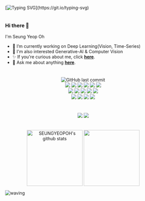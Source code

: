 <!--<div align="center"> <img align='center' height:300 src="docs/test.svg"> </div>-->

[![Typing SVG](https://readme-typing-svg.demolab.com?font=Fira+Code&weight=600&size=100&pause=100&color=29D7F7C5&background=44B0FF00&center=true&vCenter=true&random=false&width=2000&height=500&lines=Hello+World%2C+I'm+SEUNGYEOP+OH!)](https://git.io/typing-svg)

#

### Hi there 👋

I'm Seung Yeop Oh
- 🌱 I’m currently working on Deep Learning(Vision, Time-Series) <br/>
- 🔎 I'm also interested Generative-AI & Computer Vision<br/>
- ✨ If you're curious about me, click <b>[here](https://seungyeopoh.github.io/CV/)</b>.<br/>
- 💬 Ask me about anything <b>[here](https://github.com/SEUNGYEOPOH/SEUNGYEOPOH/issues)</b>.<br/>

# 

<div align="center">
 <a> 
   
 ![GitHub last commit](https://img.shields.io/github/last-commit/SEUNGYEOPOH/SEUNGYEOPOH.svg)<br/>
<img src="https://img.shields.io/badge/Python-3766AB?style=flat-square&logo=Python&logoColor=white"/>
<img src="https://img.shields.io/badge/Jupyter-F37626?style=flat-square&logo=Jupyter&logoColor=white"/>
<img src="https://img.shields.io/badge/Google Colab-F9AB00?style=flat-square&logo=Google Colab&logoColor=white"/>
<img src="https://img.shields.io/badge/TensorFlow-FF6F00?style=flat-square&logo=TensorFlow&logoColor=white"/>
<img src="https://img.shields.io/badge/Keras-D00000?style=flat-square&logo=Keras&logoColor=white"/>
<img src="https://img.shields.io/badge/PyCaret-black?style=flat-square&logo=&logoColor=white"/><br/>
<img src="https://img.shields.io/badge/Java-007396?style=flat-square&logo=Java&logoColor=white"/>
<img src="https://img.shields.io/badge/Eclipse IDE-2C2255?style=flat-square&logo=Eclipse IDE&logoColor=white"/>
<img src="https://img.shields.io/badge/Spring-6DB33F?style=flat-square&logo=Spring&logoColor=white"/>
<img src="https://img.shields.io/badge/Adobe Dreamweaver-FF61F6?style=flat-square&logo=Adobe Dreamweaver&logoColor=white"/>
<img src="https://img.shields.io/badge/JavaScript-F7DF1E?style=flat-square&logo=JavaScript&logoColor=white"/><br/>
<img src="https://img.shields.io/badge/RStudio-75AADB?style=flat-square&logo=RStudio&logoColor=white"/>
<img src="https://img.shields.io/badge/R-276DC3?style=flat-square&logo=R&logoColor=white"/>
<img src="https://img.shields.io/badge/MySQL-4479A1?style=flat-square&logo=MySQL&logoColor=white"/>
<img src="https://img.shields.io/badge/MATLAB-4FC08D?style=flat-square&logo=&logoColor=white"/>
</a> 
  #
  
<!--![](./profile-3d-contrib/profile-gitblock.svg)-->
 
 #
  <div align="center">
<img align='center' src="http://mazandi.herokuapp.com/api?handle=dhwmd08&theme=cold"/>
<img align='center' src="http://mazassumnida.wtf/api/v2/generate_badge?boj=dhwmd08">
  <br/>
 </div>
</div>


#

<div align="center">
  <a href="https://github.com/SEUNGYEOPOH"><img align="center" style="height:180px" src="https://github-readme-stats.vercel.app/api?username=SEUNGYEOPOH&show_icons=true&include_all_commits=true&hide_border=true&bg_color=30,7F7FD5,86A8E7,91eae4&title_color=fff&text_color=fff" alt="SEUNGYEOPOH's github stats" /></a>
<a href="https://github.com/SEUNGYEOPOH"><img align="center" style="height:180px" src="https://github-readme-stats.vercel.app/api/top-langs/?username=SEUNGYEOPOH&layout=compact&hide_border=true&bg_color=30,91eae4,86A8E7&title_color=fff&text_color=fff" /></a> 
</div>



<!--![snake gif](https://github.com/SEUNGYEOPOH/SEUNGYEOPOH/blob/output/github-contribution-grid-snake.svg)-->

![waving](https://capsule-render.vercel.app/api?type=waving&color=gradient&customColorList=6&height=200&width=100&section=footer)
